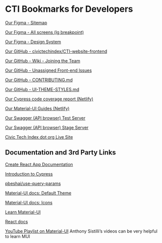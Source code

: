 # CTI Bookmarks for Developers

[Our Figma -
Sitemap](https://www.figma.com/file/EFoSuj1b9G4aZ7bN8OX8tf/CivicTechIndex---Master-Design-File?node-id=4225%3A16898)

[Our Figma - All screens (lg
breakpoint)](https://www.figma.com/file/EFoSuj1b9G4aZ7bN8OX8tf/CivicTechIndex---Master-Design-File?node-id=0%3A1)

[Our Figma - Design
System](https://www.figma.com/file/EFoSuj1b9G4aZ7bN8OX8tf/CivicTechIndex---Master-Design-File?node-id=1329%3A11944)

[Our GitHub - civictechindex/CTI-website-frontend](https://github.com/civictechindex/CTI-website-frontend)

[Our GitHub - Wiki - Joining the
Team](https://github.com/civictechindex/CTI-website-frontend/wiki/Joining-the-Team)

[Our GitHub - Unassigned Front-end
Issues](https://github.com/civictechindex/CTI-website-frontend/issues?q=is%3Aopen+is%3Aissue+no%3Aassignee+label%3A%22role%3A+front+end%22)

[Our GitHub - CONTRIBUTING.md](https://github.com/civictechindex/CTI-website-frontend/blob/main/CONTRIBUTING.md)

[Our GitHub - UI-THEME-STYLES.md](https://github.com/civictechindex/CTI-website-frontend/blob/main/UI-THEME-STYLES.md)

[Our Cypress code coverage report
(Netlify)](https://cti-code-coverage-report.netlify.app/)

[Our Material-UI Guides
(Netlify)](https://civictechindex.netlify.app/guides/typography)

[Our Swagger (API
browser) Test Server](https://test-civictechindexadmin.herokuapp.com/swagger/)

[Our Swagger (API
browser) Stage Server](https://api-stage.civictechindex.org/swagger/)

[Civic Tech Index dot org Live Site](http://civictechindex.org/home)

## Documentation and 3rd Party Links

[Create React App
Documentation](https://create-react-app.dev/docs/documentation-intro)

[Introduction to
Cypress](https://docs.cypress.io/guides/core-concepts/introduction-to-cypress.html#Cypress-Can-Be-Simple-Sometimes)

[pbeshai/use-query-params](https://github.com/pbeshai/use-query-params)

[Material-UI docs: Default
Theme](https://material-ui.com/customization/default-theme/#default-theme)

[Material-UI docs: Icons](https://material-ui.com/components/material-icons/)

[Learn Material-UI](https://material-ui.com/getting-started/learn/)

[React docs](https://reactjs.org/)

[YouTube Playlist on 
Material-UI](https://www.youtube.com/playlist?list=PLQg6GaokU5CwiVmsZ0d_9Zsg_DnIP_xwr) Anthony Sistilli’s videos can be very helpful to learn MUI

